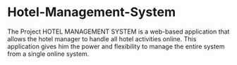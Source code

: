 # Hotel-Management-System
The Project HOTEL MANAGEMENT SYSTEM is a web-based application that allows the hotel manager to handle all hotel activities online.     This application gives him the power and flexibility to manage the entire system from a single online system.
